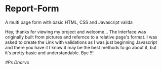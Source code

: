 # Report-Form
A multi page form with basic HTML, CSS and Javascript valida

Hey, thanks for viewing my project and welcome... The Interface was originally built from pictures and refernce to a relative page's format. I was asked to create the Link with validations as I was just beginning Javascript and there you have it I know it may be the best methods to go about it, but it's pretty basic and understandable. Bye !!!

<em>#Ps Dharvo </em>
